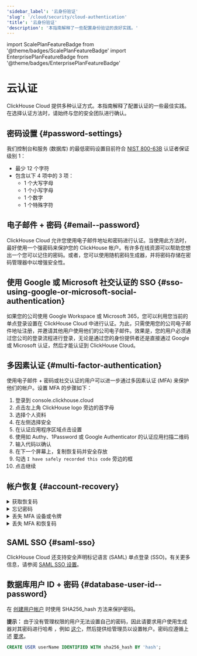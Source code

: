 ```yaml
---
'sidebar_label': '云身份验证'
'slug': '/cloud/security/cloud-authentication'
'title': '云身份验证'
'description': '本指南解释了一些配置身份验证的良好实践。'
---
```


import ScalePlanFeatureBadge from '@theme/badges/ScalePlanFeatureBadge'
import EnterprisePlanFeatureBadge from '@theme/badges/EnterprisePlanFeatureBadge'


# 云认证

ClickHouse Cloud 提供多种认证方式。本指南解释了配置认证的一些最佳实践。在选择认证方法时，请始终与您的安全团队进行确认。

## 密码设置 {#password-settings}

我们控制台和服务 (数据库) 的最低密码设置目前符合 [NIST 800-63B](https://pages.nist.gov/800-63-3/sp800-63b.html#sec4) 认证者保证级别 1：
- 最少 12 个字符
- 包含以下 4 项中的 3 项：
   - 1 个大写字母
   - 1 个小写字母
   - 1 个数字
   - 1 个特殊字符

## 电子邮件 + 密码 {#email--password}

ClickHouse Cloud 允许您使用电子邮件地址和密码进行认证。当使用此方法时，最好使用一个强密码来保护您的 ClickHouse 帐户。有许多在线资源可以帮助您想出一个您可以记住的密码。或者，您可以使用随机密码生成器，并将密码存储在密码管理器中以增强安全性。

## 使用 Google 或 Microsoft 社交认证的 SSO {#sso-using-google-or-microsoft-social-authentication}

如果您的公司使用 Google Workspace 或 Microsoft 365，您可以利用您当前的单点登录设置在 ClickHouse Cloud 中进行认证。为此，只需使用您的公司电子邮件地址注册，并邀请其他用户使用他们的公司电子邮件。效果是，您的用户必须通过您公司的登录流程进行登录，无论是通过您的身份提供者还是直接通过 Google 或 Microsoft 认证，然后才能认证到 ClickHouse Cloud。

## 多因素认证 {#multi-factor-authentication}

使用电子邮件 + 密码或社交认证的用户可以进一步通过多因素认证 (MFA) 来保护他们的帐户。设置 MFA 的步骤如下：
1. 登录到 console.clickhouse.cloud
2. 点击左上角 ClickHouse logo 旁边的首字母
3. 选择个人资料
4. 在左侧选择安全
5. 在认证应用程序区域点击设置
6. 使用如 Authy、1Password 或 Google Authenticator 的认证应用扫描二维码
7. 输入代码以确认
8. 在下一个屏幕上，复制恢复码并安全存放
9. 勾选 `I have safely recorded this code` 旁边的框
10. 点击继续

## 帐户恢复 {#account-recovery}

<details> 
   <summary>获取恢复码</summary>

   如果您之前注册了 MFA 但没有创建或丢失了恢复码，请按照以下步骤获取新的恢复码：
   1. 前往 https://console.clickhouse.cloud
   2. 使用您的凭据和 MFA 登录
   3. 在左上角转到您的个人资料
   4. 点击左侧的安全
   5. 点击您认证应用旁边的垃圾桶
   6. 点击移除认证应用
   7. 输入您的代码并点击继续
   8. 点击认证应用部分的设置
   9. 扫描二维码并输入新代码
   10. 复制您的恢复码并安全存放
   11. 勾选 `I have safely recorded this code` 旁边的框
   12. 点击继续
   
</details>
<details>
   <summary>忘记密码</summary>

   如果您忘记了密码，请按照以下步骤进行自助恢复：
   1. 前往 https://console.clickhouse.cloud
   2. 输入您的电子邮件地址并点击继续
   3. 点击忘记您的密码？
   4. 点击发送密码重置链接
   5. 检查您的电子邮件并点击电子邮件中的重置密码
   6. 输入您的新密码，确认密码并点击更新密码
   7. 点击返回以登录
   8. 使用您的新密码正常登录
            
</details>
<details>
   <summary>丢失 MFA 设备或令牌</summary>

   如果您丢失了 MFA 设备或删除了令牌，请按照以下步骤恢复并创建新令牌：
   1. 前往 https://console.clickhouse.cloud
   2. 输入您的凭据并点击继续
   3. 在多因素认证屏幕上点击取消
   4. 点击恢复码
   5. 输入代码并按继续
   6. 复制新的恢复码并存放在安全地方
   7. 勾选 `I have safely recorded this code` 旁边的框并点击继续
   8. 登录后，前往左上角的个人资料
   9. 点击左上角的安全
   10. 点击认证应用旁边的垃圾桶图标以移除旧的认证器
   11. 点击移除认证应用
   12. 当提示您进行多因素认证时，点击取消
   13. 点击恢复码
   14. 输入您的恢复码（这是第 7 步中生成的新代码）并点击继续
   15. 复制新的恢复码并存放在安全地方 - 这是在移除过程中离开屏幕的 fail safe
   16. 勾选 `I have safely recorded this code` 旁边的框并点击继续
   17. 按照上述流程设置新的 MFA 因素
       
</details>
<details>
   <summary>丢失 MFA 和恢复码</summary>

   如果您丢失了 MFA 设备和恢复码，或者您丢失了 MFA 设备并且从未获得恢复码，请按照以下步骤请求重置：

   **提交工单**：如果您所在的组织有其他管理员用户，即使您正在尝试访问单用户组织，仍然请组织中分配了管理员角色的成员登录该组织并提交工单以代表您重置 MFA。一旦我们验证请求的身份，我们将重置您的 MFA 并通知管理员。正常登录，无需 MFA，并转到您的个人资料设置以注册新的因素（如果您愿意）。

   **通过电子邮件重置**：如果您是组织中唯一的用户，请通过与您帐户相关的电子邮件地址发送支持案例电子邮件 (support@clickhouse.com)。一旦我们验证请求来自正确的电子邮件，我们将重置您的 MFA 和密码。访问您的电子邮件以获取密码重置链接。设置新密码，然后转到您的个人资料设置以注册新的因素（如果您愿意）。 
   
</details>

## SAML SSO {#saml-sso}

<EnterprisePlanFeatureBadge feature="SAML SSO"/>

ClickHouse Cloud 还支持安全声明标记语言 (SAML) 单点登录 (SSO)。有关更多信息，请参阅 [SAML SSO 设置](/cloud/security/saml-setup)。

## 数据库用户 ID + 密码 {#database-user-id--password}

在 [创建用户帐户](/sql-reference/statements/create/user.md) 时使用 SHA256_hash 方法来保护密码。

**提示：** 由于没有管理权限的用户无法设置自己的密码，因此请要求用户使用生成器对其密码进行哈希
，例如 [这个](https://tools.keycdn.com/sha256-online-generator)，然后提供给管理员以设置帐户。密码应遵循上述 [要求](#password-settings)。 

```sql
CREATE USER userName IDENTIFIED WITH sha256_hash BY 'hash';
```
